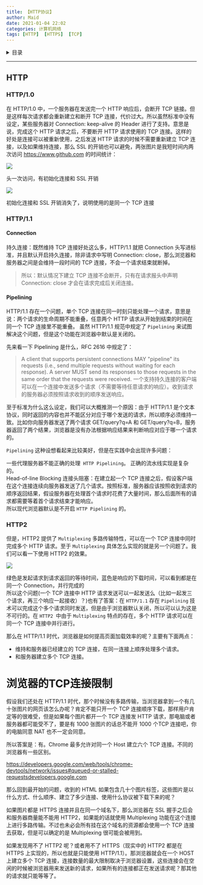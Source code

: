 ```yaml
---
title: 【HTTP协议】  
author: Maid  
date: 2021-01-04 22:02  
categories: 计算机网络  
tags: [HTTP]  [HTTPS]  [TCP]
---
```


<details><summary>目录</summary>

- [HTTP](#http)
  - [HTTP/1.0](#http10)
  - [HTTP/1.1](#http11)
    - [Connection](#connection)
    - [Pipelining](#pipelining)
  - [HTTP2](#http2)

</details>

---


## HTTP
### HTTP/1.0
在 HTTP/1.0 中，一个服务器在发送完一个 HTTP 响应后，会断开 TCP 链接。但是这样每次请求都会重新建立和断开 TCP 连接，代价过大。所以虽然标准中没有设定，某些服务器对 Connection: keep-alive 的 Header 进行了支持。意思是说，完成这个 HTTP 请求之后，不要断开 HTTP 请求使用的 TCP 连接。这样的好处是连接可以被重新使用，之后发送 HTTP 请求的时候不需要重新建立 TCP 连接，以及如果维持连接，那么 SSL 的开销也可以避免，两张图片是我短时间内两次访问 https://www.github.com 的时间统计：

![](https://mmbiz.qpic.cn/mmbiz_jpg/6mychickmupVdy21SYjENM1pv2o9H822IBE0jlqGYA9QCErdqUSGhNPZmgHaLu0xibtlLHPzZNWUtA9oSCAHR38g/640?wx_fmt=jpeg&tp=webp&wxfrom=5&wx_lazy=1&wx_co=1)

头一次访问，有初始化连接和 SSL 开销

![](https://mmbiz.qpic.cn/mmbiz_jpg/6mychickmupVdy21SYjENM1pv2o9H822IaiaUJcdW0zCpfkLGaXohyFjaVAV6VxLiagQwWoViciacVK8VyaSbn14x2A/640?wx_fmt=jpeg&tp=webp&wxfrom=5&wx_lazy=1&wx_co=1)

初始化连接和 SSL 开销消失了，说明使用的是同一个 TCP 连接  

### HTTP/1.1
#### Connection
持久连接：既然维持 TCP 连接好处这么多，HTTP/1.1 就把 Connection 头写进标准，并且默认开启持久连接，除非请求中写明 Connection: close，那么浏览器和服务器之间是会维持一段时间的 TCP 连接，不会一个请求结束就断掉。  
> 所以：默认情况下建立 TCP 连接不会断开，只有在请求报头中声明 Connection: close 才会在请求完成后关闭连接。

#### Pipelining
HTTP/1.1 存在一个问题，单个 TCP 连接在同一时刻只能处理一个请求，意思是说：两个请求的生命周期不能重叠，任意两个 HTTP 请求从开始到结束的时间在同一个 TCP 连接里不能重叠。
虽然 HTTP/1.1 规范中规定了 `Pipelining` 来试图解决这个问题，但是这个功能在浏览器中默认是关闭的。

先来看一下 Pipelining 是什么，RFC 2616 中规定了：

> A client that supports persistent connections MAY "pipeline" its requests (i.e., send multiple requests without waiting for each response). A server MUST send its responses to those requests in the same order that the requests were received. 一个支持持久连接的客户端可以在一个连接中发送多个请求（不需要等待任意请求的响应）。收到请求的服务器必须按照请求收到的顺序发送响应。

至于标准为什么这么设定，我们可以大概推测一个原因：由于 HTTP/1.1 是个文本协议，同时返回的内容也并不能区分对应于哪个发送的请求，所以顺序必须维持一致。比如你向服务器发送了两个请求 GET/query?q=A 和 GET/query?q=B，服务器返回了两个结果，浏览器是没有办法根据响应结果来判断响应对应于哪一个请求的。

`Pipelining` 这种设想看起来比较美好，但是在实践中会出现许多问题：

一些代理服务器不能正确的处理` HTTP Pipelining`。
正确的流水线实现是复杂的。  
Head-of-line Blocking 连接头阻塞：在建立起一个 TCP 连接之后，假设客户端在这个连接连续向服务器发送了几个请求。按照标准，服务器应该按照收到请求的顺序返回结果，假设服务器在处理首个请求时花费了大量时间，那么后面所有的请求都需要等着首个请求结束才能响应。  
所以现代浏览器默认是不开启 `HTTP Pipelining` 的。

### HTTP2
但是，HTTP2 提供了 `Multiplexing` 多路传输特性，可以在一个 TCP 连接中同时完成多个 HTTP 请求。至于 `Multiplexing` 具体怎么实现的就是另一个问题了。我们可以看一下使用 HTTP2 的效果。

![](https://mmbiz.qpic.cn/mmbiz_jpg/6mychickmupVdy21SYjENM1pv2o9H822Ig04ibFkKnwcjXPT4cZjOPZScYiaUvBN3rPbgU4baw8R9cTeO5MDNO7Kw/640?wx_fmt=jpeg&tp=webp&wxfrom=5&wx_lazy=1&wx_co=1)

绿色是发起请求到请求返回的等待时间，蓝色是响应的下载时间，可以看到都是在同一个 Connection，并行完成的  
所以这个问题(一个 TCP 连接中 HTTP 请求发送可以一起发送么（比如一起发三个请求，再三个响应一起接收）？)也有了答案：在 `HTTP/1.1` 存在 `Pipelining` 技术可以完成这个多个请求同时发送，但是由于浏览器默认关闭，所以可以认为这是不可行的。在 `HTTP2 `中由于 `Multiplexing` 特点的存在，多个 HTTP 请求可以在同一个 TCP 连接中并行进行。  

那么在 HTTP/1.1 时代，浏览器是如何提高页面加载效率的呢？主要有下面两点：
- 维持和服务器已经建立的 TCP 连接，在同一连接上顺序处理多个请求。
- 和服务器建立多个 TCP 连接。

# 浏览器的TCP连接限制
假设我们还处在 HTTP/1.1 时代，那个时候没有多路传输，当浏览器拿到一个有几十张图片的网页该怎么办呢？肯定不能只开一个 TCP 连接顺序下载，那样用户肯定等的很难受，但是如果每个图片都开一个 TCP 连接发 HTTP 请求，那电脑或者服务器都可能受不了，要是有 1000 张图片的话总不能开 1000 个TCP 连接吧，你的电脑同意 NAT 也不一定会同意。

所以答案是：有。Chrome 最多允许对同一个 Host 建立六个 TCP 连接。不同的浏览器有一些区别。

https://developers.google.com/web/tools/chrome-devtools/network/issues#queued-or-stalled-requestsdevelopers.google.com

那么回到最开始的问题，收到的 HTML 如果包含几十个图片标签，这些图片是以什么方式、什么顺序、建立了多少连接、使用什么协议被下载下来的呢？

如果图片都是 HTTPS 连接并且在同一个域名下，那么浏览器在 SSL 握手之后会和服务器商量能不能用 HTTP2，如果能的话就使用 Multiplexing 功能在这个连接上进行多路传输。不过也未必会所有挂在这个域名的资源都会使用一个 TCP 连接去获取，但是可以确定的是 Multiplexing 很可能会被用到。

如果发现用不了 HTTP2 呢？或者用不了 HTTPS（现实中的 HTTP2 都是在 HTTPS 上实现的，所以也就是只能使用 HTTP/1.1）。那浏览器就会在一个 HOST 上建立多个 TCP 连接，连接数量的最大限制取决于浏览器设置，这些连接会在空闲的时候被浏览器用来发送新的请求，如果所有的连接都正在发送请求呢？那其他的请求就只能等等了。

